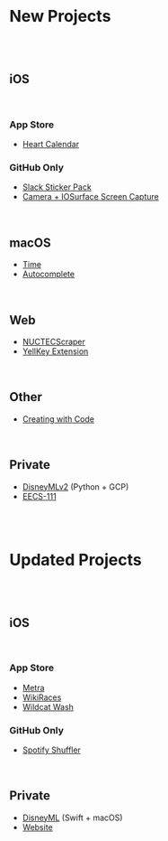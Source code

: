 <br>

# New Projects

<br>
<br>

## iOS

<br>

### App Store

- [Heart Calendar](https://github.com/atfinke/heart-cal)

### GitHub Only

- [Slack Sticker Pack](https://github.com/atfinke/SlackStickerPack)
- [Camera + IOSurface Screen Capture](https://github.com/atfinke/Camera-IOSurfaceCapture)

<br>

## macOS

- [Time](https://github.com/atfinke/time)
- [Autocomplete](https://github.com/atfinke/Autocomplete)

<br>

## Web

- [NUCTECScraper](https://github.com/atfinke/NUCTECScraper)
- [YellKey Extension](https://github.com/atfinke/YellKey-Extension)

<br>

## Other

- [Creating with Code](https://github.com/atfinke/CreatingWithCode)

<br>

## Private

- [DisneyMLv2](https://github.com/atfinke/DisneyMLv2) (Python + GCP)
- [EECS-111](https://github.com/atfinke/EECS-111)

<br>
<br>

# Updated Projects

<br>
<br>

## iOS

<br>

### App Store

- [Metra](https://github.com/atfinke/Metra)
- [WikiRaces](https://github.com/atfinke/WikiRaces)
- [Wildcat Wash](https://github.com/atfinke/Wildcat-Wash)

### GitHub Only

- [Spotify Shuffler](https://github.com/atfinke/SpotifyShuffler)

<br>

## Private

- [DisneyML](https://github.com/atfinke/DisneyML) (Swift + macOS)
- [Website](https://github.com/atfinke/Website)
